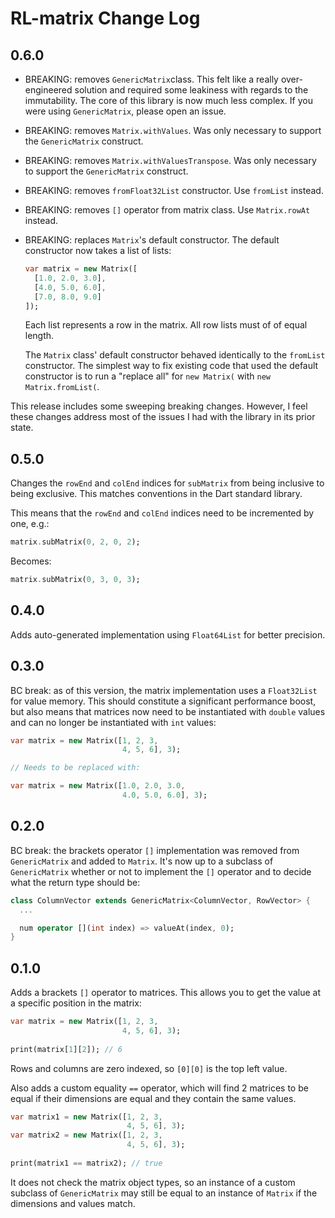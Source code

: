 # RL-matrix Change Log

## 0.6.0

- BREAKING: removes `GenericMatrix`class. This felt like a really 
  over-engineered solution and required some leakiness with regards to the
  immutability. The core of this library is now much less complex. If you were
  using `GenericMatrix`, please open an issue.
- BREAKING: removes `Matrix.withValues`. Was only necessary to support the
  `GenericMatrix` construct.
- BREAKING: removes `Matrix.withValuesTranspose`. Was only necessary to support 
  the `GenericMatrix` construct.
- BREAKING: removes `fromFloat32List` constructor. Use `fromList` instead.
- BREAKING: removes `[]` operator from matrix class. Use `Matrix.rowAt` instead.
- BREAKING: replaces `Matrix`'s default constructor. The default constructor now
  takes a list of lists:
  
  ```dart
  var matrix = new Matrix([
    [1.0, 2.0, 3.0],
    [4.0, 5.0, 6.0],
    [7.0, 8.0, 9.0]
  ]);
  ```
  
  Each list represents a row in the matrix. All row lists must of of equal 
  length.

  The `Matrix` class' default constructor behaved identically to the `fromList` 
  constructor. The simplest way to fix existing code that used the default
  constructor is to run a "replace all" for `new Matrix(` with 
  `new Matrix.fromList(`.

This release includes some sweeping breaking changes. However, I feel these
changes address most of the issues I had with the library in its prior state.

## 0.5.0

Changes the `rowEnd` and `colEnd` indices for `subMatrix` from being inclusive
to being exclusive. This matches conventions in the Dart standard library.

This means that the `rowEnd` and `colEnd` indices need to be incremented by
one, e.g.:

```dart
matrix.subMatrix(0, 2, 0, 2);
```

Becomes:

```dart
matrix.subMatrix(0, 3, 0, 3);
```

## 0.4.0

Adds auto-generated implementation using `Float64List` for better precision.

## 0.3.0

BC break: as of this version, the matrix implementation uses a `Float32List` for 
value memory. This should constitute a significant performance boost, but also
means that matrices now need to be instantiated with `double` values and can
no longer be instantiated with `int` values:

```dart
var matrix = new Matrix([1, 2, 3,
                         4, 5, 6], 3);

// Needs to be replaced with:

var matrix = new Matrix([1.0, 2.0, 3.0,
                         4.0, 5.0, 6.0], 3);
```

## 0.2.0

BC break: the brackets operator `[]` implementation was removed from 
`GenericMatrix` and added to `Matrix`. It's now up to a subclass of 
`GenericMatrix` whether or not to implement the `[]` operator and to decide
what the return type should be:

```dart
class ColumnVector extends GenericMatrix<ColumnVector, RowVector> {
  ...

  num operator [](int index) => valueAt(index, 0);
}
```

## 0.1.0

Adds a brackets `[]` operator to matrices. This allows you to get the value at
a specific position in the matrix:

```dart
var matrix = new Matrix([1, 2, 3,
                         4, 5, 6], 3);
                         
print(matrix[1][2]); // 6
```

Rows and columns are zero indexed, so `[0][0]` is the top left value.

Also adds a custom equality `==` operator, which will find 2 matrices to be
equal if their dimensions are equal and they contain the same values.

```dart
var matrix1 = new Matrix([1, 2, 3,
                          4, 5, 6], 3);
var matrix2 = new Matrix([1, 2, 3,
                          4, 5, 6], 3);
                          
print(matrix1 == matrix2); // true
```

It does not check the matrix object types, so an instance of a custom subclass 
of `GenericMatrix` may still be equal to an instance of `Matrix` if the
dimensions and values match.
